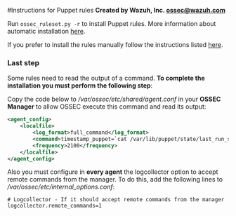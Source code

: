 #Instructions for Puppet rules
**Created by Wazuh, Inc. <ossec@wazuh.com>**

Run `ossec_ruleset.py -r` to install Puppet rules. More information about automatic installation [here](http://documentation.wazuh.com/en/latest/ossec_ruleset.html#automatic-installation).

If you prefer to install the rules manually follow the instructions listed [here](http://documentation.wazuh.com/en/latest/ossec_ruleset.html#manual-installation).

### Last step
Some rules need to read the output of a command. **To complete the installation you must perform the following step**:

Copy the code below to */var/ossec/etc/shared/agent.conf* in your **OSSEC Manager** to allow OSSEC execute this command and read its output:
```xml
<agent_config>
	<localfile>
	    <log_format>full_command</log_format>
	    <command>timestamp_puppet=`cat /var/lib/puppet/state/last_run_summary.yaml | grep last_run | cut -d: -f 2 | tr -d '[[:space:]]'`;timestamp_current_date=$(date +"%s");diff_min=$((($timestamp_current_date-$timestamp_puppet)/60));if [ "$diff_min" -le "30" ];then echo "Puppet: OK. It runs in the last 30 minutes";else puppet_date=`date -d @"$timestamp_puppet"`;echo "Puppet: KO. Last run: $puppet_date";fi</command>
	    <frequency>2100</frequency>
	</localfile>
</agent_config>
```
 Also you must configure in **every agent** the logcollector option to accept remote commands from the manager. To do this, add the following lines to */var/ossec/etc/internal_options.conf*:

    # Logcollector - If it should accept remote commands from the manager
    logcollector.remote_commands=1
